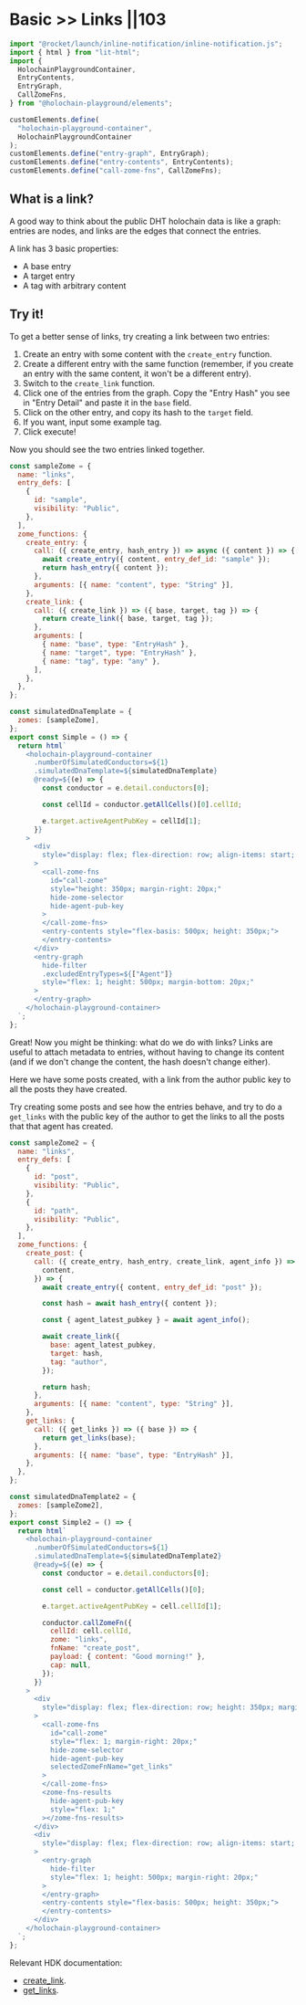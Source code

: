 # Basic >> Links ||103

```js script
import "@rocket/launch/inline-notification/inline-notification.js";
import { html } from "lit-html";
import {
  HolochainPlaygroundContainer,
  EntryContents,
  EntryGraph,
  CallZomeFns,
} from "@holochain-playground/elements";

customElements.define(
  "holochain-playground-container",
  HolochainPlaygroundContainer
);
customElements.define("entry-graph", EntryGraph);
customElements.define("entry-contents", EntryContents);
customElements.define("call-zome-fns", CallZomeFns);
```

## What is a link?

A good way to think about the public DHT holochain data is like a graph: entries are nodes, and links are the edges that connect the entries.

A link has 3 basic properties:

- A base entry
- A target entry
- A tag with arbitrary content

## Try it!

To get a better sense of links, try creating a link between two entries:

1. Create an entry with some content with the `create_entry` function.
2. Create a different entry with the same function (remember, if you create an entry with the same content, it won't be a different entry).
3. Switch to the `create_link` function.
4. Click one of the entries from the graph. Copy the "Entry Hash" you see in "Entry Detail" and paste it in the `base` field.
5. Click on the other entry, and copy its hash to the `target` field.
6. If you want, input some example tag.
7. Click execute!

Now you should see the two entries linked together.

```js story
const sampleZome = {
  name: "links",
  entry_defs: [
    {
      id: "sample",
      visibility: "Public",
    },
  ],
  zome_functions: {
    create_entry: {
      call: ({ create_entry, hash_entry }) => async ({ content }) => {
        await create_entry({ content, entry_def_id: "sample" });
        return hash_entry({ content });
      },
      arguments: [{ name: "content", type: "String" }],
    },
    create_link: {
      call: ({ create_link }) => ({ base, target, tag }) => {
        return create_link({ base, target, tag });
      },
      arguments: [
        { name: "base", type: "EntryHash" },
        { name: "target", type: "EntryHash" },
        { name: "tag", type: "any" },
      ],
    },
  },
};

const simulatedDnaTemplate = {
  zomes: [sampleZome],
};
export const Simple = () => {
  return html`
    <holochain-playground-container
      .numberOfSimulatedConductors=${1}
      .simulatedDnaTemplate=${simulatedDnaTemplate}
      @ready=${(e) => {
        const conductor = e.detail.conductors[0];

        const cellId = conductor.getAllCells()[0].cellId;

        e.target.activeAgentPubKey = cellId[1];
      }}
    >
      <div
        style="display: flex; flex-direction: row; align-items: start; margin-bottom: 20px;"
      >
        <call-zome-fns
          id="call-zome"
          style="height: 350px; margin-right: 20px;"
          hide-zome-selector
          hide-agent-pub-key
        >
        </call-zome-fns>
        <entry-contents style="flex-basis: 500px; height: 350px;">
        </entry-contents>
      </div>
      <entry-graph
        hide-filter
        .excludedEntryTypes=${["Agent"]}
        style="flex: 1; height: 500px; margin-bottom: 20px;"
      >
      </entry-graph>
    </holochain-playground-container>
  `;
};
```

Great! Now you might be thinking: what do we do with links? Links are useful to attach metadata to entries, without having to change its content (and if we don't change the content, the hash doesn't change either).

Here we have some posts created, with a link from the author public key to all the posts they have created.

Try creating some posts and see how the entries behave, and try to do a `get_links` with the public key of the author to get the links to all the posts that that agent has created.

```js story
const sampleZome2 = {
  name: "links",
  entry_defs: [
    {
      id: "post",
      visibility: "Public",
    },
    {
      id: "path",
      visibility: "Public",
    },
  ],
  zome_functions: {
    create_post: {
      call: ({ create_entry, hash_entry, create_link, agent_info }) => async ({
        content,
      }) => {
        await create_entry({ content, entry_def_id: "post" });

        const hash = await hash_entry({ content });

        const { agent_latest_pubkey } = await agent_info();

        await create_link({
          base: agent_latest_pubkey,
          target: hash,
          tag: "author",
        });

        return hash;
      },
      arguments: [{ name: "content", type: "String" }],
    },
    get_links: {
      call: ({ get_links }) => ({ base }) => {
        return get_links(base);
      },
      arguments: [{ name: "base", type: "EntryHash" }],
    },
  },
};

const simulatedDnaTemplate2 = {
  zomes: [sampleZome2],
};
export const Simple2 = () => {
  return html`
    <holochain-playground-container
      .numberOfSimulatedConductors=${1}
      .simulatedDnaTemplate=${simulatedDnaTemplate2}
      @ready=${(e) => {
        const conductor = e.detail.conductors[0];

        const cell = conductor.getAllCells()[0];

        e.target.activeAgentPubKey = cell.cellId[1];

        conductor.callZomeFn({
          cellId: cell.cellId,
          zome: "links",
          fnName: "create_post",
          payload: { content: "Good morning!" },
          cap: null,
        });
      }}
    >
      <div
        style="display: flex; flex-direction: row; height: 350px; margin-bottom: 20px;"
      >
        <call-zome-fns
          id="call-zome"
          style="flex: 1; margin-right: 20px;"
          hide-zome-selector
          hide-agent-pub-key
          selectedZomeFnName="get_links"
        >
        </call-zome-fns>
        <zome-fns-results
          hide-agent-pub-key
          style="flex: 1;"
        ></zome-fns-results>
      </div>
      <div
        style="display: flex; flex-direction: row; align-items: start; margin-bottom: 20px;"
      >
        <entry-graph
          hide-filter
          style="flex: 1; height: 500px; margin-right: 20px;"
        >
        </entry-graph>
        <entry-contents style="flex-basis: 500px; height: 350px;">
        </entry-contents>
      </div>
    </holochain-playground-container>
  `;
};
```

Relevant HDK documentation:

- [create_link](https://docs.rs/hdk/0.0.100/hdk/link/fn.create_link.html).
- [get_links](https://docs.rs/hdk/0.0.100/hdk/link/fn.get_links.html).
